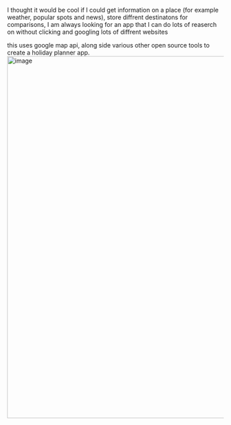 
I thought it would be cool if I could get information on a place (for example weather, popular spots and news), store diffrent destinatons for comparisons,
I am always looking for an app that I can do lots of reaserch on without clicking and googling lots of diffrent websites

this uses google map api, along side various other open source tools to create a holiday planner app.
<img width="1450" height="841" alt="image" src="https://github.com/user-attachments/assets/bbacaf47-193d-4134-80a0-e2dd358f0adc" />
